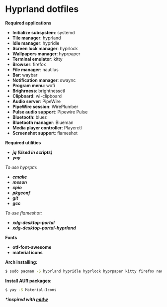 # Hyprland dotfiles

**Required applications**

- **Initialize subsystem**: systemd
- **Tile manager**: hyprland
- **Idle manager**: hypridle
- **Screen lock manager**: hyprlock
- **Wallpapers manager**: hyprpaper
- **Terminal emulator**: kitty
- **Browser**: firefox
- **File manager**: nautilus
- **Bar**: waybar
- **Notification manager**: swaync
- **Program menu**: wofi
- **Brighrness**: brightnessctl
- **Clipboard**: wl-clipboard
- **Audio server**: PipeWire
- **PipeWire session**: WirePlumber
- **Pulse audio support**: Pipewire Pulse
- **Bluetooth**: bluez
- **Bluetooth manager**: Blueman
- **Media player controller**: Playerctl
- **Screenshot support**: flameshot

**Required utilities**

- **_jq (Used in scripts)_**
- **_yay_**

_To use hyprpm:_

- **_cmake_**
- **_meson_**
- **_cpio_**
- **_pkgconf_**
- **_git_**
- **_gcc_**

_To use flameshot:_

- **_xdg-desktop-portal_**
- **_xdg-desktop-portal-hyprland_**

**Fonts**

- **otf-font-awesome**
- **material icons**

**Arch installing:**

```sh
$ sudo pacman -S hyprland hypridle hyprlock hyprpaper kitty firefox nautilus waybar swaync wofi brightnessctl wl-clipboard pipewire wireplumber pipewire-pulse bluez blueman playerctl jq yay cmake meson cpio pkgconf git gcc otf-font-awesome flameshot xdg-desktop-portal xdg-desktop-portal-hyprland
```

**Install AUR packages:**

```sh
$ yay -S Material-Icons
```

**_\*inspired with [ml4w](https://github.com/mylinuxforwork)_**
